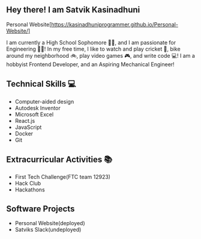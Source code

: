 ## Hey there! I am Satvik Kasinadhuni 
Personal Website[https://kasinadhuniprogrammer.github.io/Personal-Website/]

I am currently a High School Sophomore 👨‍🎓, and I am passionate for Engineering 🧑‍🔧! In my free time, I like to watch and play cricket 🏏, bike around my neighborhood 🚲, play video games 🎮, and write code 💻! I am a hobbyist Frontend Developer, and an Aspiring Mechanical Engineer!



## Technical Skills 💻
- Computer-aided design 
- Autodesk Inventor
- Microsoft Excel
- React.js
- JavaScript
- Docker 
- Git


## Extracurricular Activities 📚
- First Tech Challenge(FTC team 12923) 
- Hack Club 
- Hackathons 

## Software Projects 
- Personal Website(deployed)
- Satviks Slack(undeployed)




<!--
**KasinadhuniProgrammer/KasinadhuniProgrammer** is a ✨ _special_ ✨ repository because its `README.md` (this file) appears on your GitHub profile.

